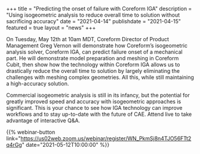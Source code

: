 +++
title = "Predicting the onset of failure with Coreform IGA​"
description = "Using isogeometric analysis to reduce overall time to solution without sacrificing accuracy"
date = "2021-04-14"
publishdate = "2021-04-15"
featured = true
layout = "news"
+++

On Tuesday, May 12th at 10am MDT, Coreform Director of Product Management Greg Vernon will demonstrate how Coreform’s isogeometric analysis solver, Coreform IGA, can predict failure onset of a mechanical part. He will demonstrate model preparation and meshing in Coreform Cubit, then show how the technology within Coreform IGA allows us to drastically reduce the overall time to solution by largely eliminating the challenges with meshing complex geometries. All this, while still maintaining a high-accuracy solution. 

Commercial isogeometric analysis is still in its infancy, but the potential for greatly improved speed and accuracy with isogeometric approaches is significant. This is your chance to see how IGA technology can improve workflows and to stay up-to-date with the future of CAE. Attend live to take advantage of interactive Q&A.

{{% webinar-button link="https://us02web.zoom.us/webinar/register/WN_PkmSj8n4TJO56FTt2q4rGg"  date="2021-05-12T10:00:00"  %}}

